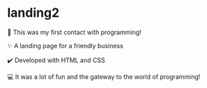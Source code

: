 # landing2

🌱 This was my first contact with programming!

✨ A landing page for a friendly business

✔️ Developed with HTML and CSS

💻 It was a lot of fun and the gateway to the world of programming!
